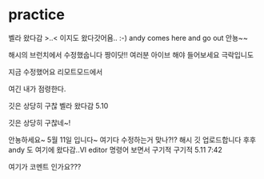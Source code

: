 # practice
벨라 왔다감 >..< 
이지도 왔다갓어욤.. :-)
andy comes here and go out
안뇽~~

해시의 브런치에서 수정했숩니다 짱이닷!!
여러분 아이브 해야 들어보세요 극락입니도


지금 수정했어요 리모트모드에서

여긴 내가 점령한다.

깃은 상당히 구찮
벨라 왔다감 5.10

깃은 상당히 구찮네~!

안뇽하세요~ 5월 11일 입니다~
여기다 수정하는거 맞나?!?
해시 깃 업로드합니다 후후
andy 도 여기에 왔다감..VI editor 명령어 보면서 구기적 구기적 5.11 7:42

여기가 코멘트 인가요???


